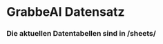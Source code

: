 


























































































































































































































































# GrabbeAI Datensatz





### Die aktuellen Datentabellen sind in /sheets/


